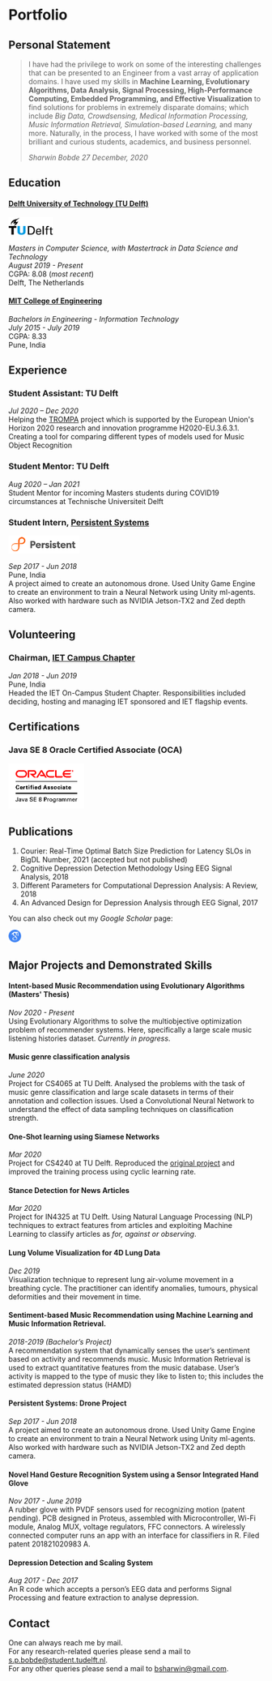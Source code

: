 # Portfolio

## Personal Statement
>  I have had the privilege to work on some of the interesting challenges that can be presented to an Engineer from a vast array of application domains. I have used my skills in **Machine Learning, Evolutionary Algorithms, Data Analysis, Signal Processing, High-Performance Computing, Embedded Programming, and Effective Visualization** to find solutions for problems in extremely disparate domains; which include *Big Data, Crowdsensing, Medical Information Processing, Music Information Retrieval, Simulation-based Learning,* and many more. Naturally, in the process, I have worked with some of the most brilliant and curious students, academics, and business personnel.
>
>  <cite class="author">Sharwin Bobde</cite>
>  <cite class="date">27 December, 2020</cite>

## Education

#### <a href="https://www.tudelft.nl/">Delft University of Technology (TU Delft)</a>   
<img src="./images/Delft_University_of_Technology_logo.svg" style="height: 35px; align: left;"/>

*Masters in Computer Science, with Mastertrack in Data Science and Technology*  
*August 2019 - Present*  
CGPA: 8.08 (*most recent*)  
Delft, The Netherlands  

#### <a href="http://mitcoe.ac.in/">MIT College of Engineering</a>

*Bachelors in Engineering - Information Technology*  
*July 2015 - July 2019*  
CGPA: 8.33  
Pune, India   

## Experience

### Student Assistant: TU Delft
*Jul 2020 – Dec 2020*  
Helping the  <a href="https://trompamusic.eu/">TROMPA</a> project which is supported by the European Union's Horizon  2020 research and innovation programme H2020-EU.3.6.3.1. Creating a tool for comparing different types of models used for Music Object  Recognition

### Student Mentor: TU Delft
*Aug 2020 – Jan 2021*   
Student Mentor for incoming Masters students during COVID19 circumstances at Technische Universiteit Delft 

### Student Intern, <a href="https://www.persistent.com/">Persistent Systems</a>
<img src="./images/persistent-systems-logo-hd-png-download.png" style="height: 35px; align:left;" />

*Sep 2017 - Jun 2018*   
Pune, India  
A project aimed to create an autonomous drone. Used Unity Game Engine to create an environment to train a Neural Network using Unity ml-agents. Also worked with hardware such as NVIDIA Jetson-TX2 and Zed depth camera.



## Volunteering

### Chairman, <a href="https://www.theiet.org/">IET Campus Chapter</a>
*Jan 2018 - Jun 2019*  
Pune, India  
Headed the IET On-Campus Student Chapter. Responsibilities included deciding, hosting and managing IET sponsored and IET flagship events.



## Certifications
### Java SE 8 Oracle Certified Associate (OCA)

<img src="./images/O_Java-SE-8-OCA-clr.gif" style="height: 90px; align: left; justify: left;" />      

## Publications
1.  Courier: Real-Time Optimal Batch Size Prediction for Latency SLOs in BigDL
    Number, 2021 (accepted but not published)
2. Cognitive Depression Detection Methodology Using EEG Signal Analysis, 2018
3. Different Parameters for Computational Depression Analysis: A Review, 2018
4. An Advanced Design for Depression Analysis through EEG Signal, 2017

You can also check out my *Google Scholar* page:   

<a href="https://scholar.google.com/citations?user=URSDQ7wAAAAJ&hl=en"><img src="./images/scholar.png" style="height: 25px; justify: center" /></a>



## Major Projects and Demonstrated Skills  

#### Intent-based Music Recommendation using Evolutionary Algorithms (Masters' Thesis)

*Nov 2020 - Present*  
Using Evolutionary Algorithms to solve the multiobjective optimization problem of recommender systems. Here, specifically a large scale music listening histories dataset. *Currently in progress*.

#### Music genre classification analysis
*June 2020*  
Project for CS4065 at TU Delft. Analysed the problems with the task of music genre classification and large scale datasets in terms of their annotation and collection issues. Used a Convolutional Neural Network to understand the effect of data sampling techniques on classification strength.

#### One-Shot learning using Siamese Networks
*Mar 2020*  
Project for CS4240 at TU Delft. Reproduced the [original project](https://github.com/tensorfreitas/Siamese-Networks-for-One-Shot-Learning) and improved the training process using cyclic learning rate.

#### Stance Detection for News Articles
*Mar 2020*  
Project for IN4325 at TU Delft. Using Natural Language Processing (NLP) techniques to extract features from articles and exploiting Machine Learning to classify articles as *for, against or observing*.

#### Lung Volume Visualization for 4D Lung Data
*Dec 2019*  
Visualization technique to represent lung air-volume movement in a breathing cycle. The practitioner can identify anomalies, tumours, physical deformities and their movement in time.

#### Sentiment-based Music Recommendation using Machine Learning and Music Information Retrieval.
*2018-2019 (Bachelor’s Project)*  
A recommendation system that dynamically senses the user’s sentiment based on activity and recommends music. Music Information Retrieval is used to extract quantitative features from the music database. User’s activity is mapped to the type of music they like to listen to; this includes the estimated depression status (HAMD)

#### Persistent Systems: Drone Project
*Sep 2017 - Jun 2018*  
A project aimed to create an autonomous drone. Used Unity Game Engine to create an environment to train a Neural Network using Unity ml-agents. Also worked with hardware such as NVIDIA Jetson-TX2 and Zed depth camera.

#### Novel Hand Gesture Recognition System using a Sensor Integrated Hand Glove
*Nov 2017 - June 2019*  
A rubber glove with PVDF sensors used for recognizing motion (patent pending). PCB designed in Proteus, assembled with Microcontroller, Wi-Fi module, Analog MUX, voltage regulators, FFC connectors. A wirelessly connected computer runs an app with an interface for classifiers in R. Filed patent 201821020983 A.

#### Depression Detection and Scaling System
*Aug 2017 - Dec 2017*  
An R code which accepts a person’s EEG data and performs Signal Processing and feature extraction to analyse depression.



## Contact
One can always reach me by mail.  
For any research-related queries please send a mail to [s.p.bobde@student.tudelft.nl](mailto:s.p.bobde@student.tudelft.nl).  
For any other queries please send a mail to [bsharwin@gmail.com](mailto:bsharwin@gmail.com).   

